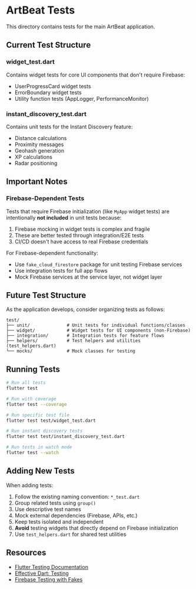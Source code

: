 # ArtBeat Tests

This directory contains tests for the main ArtBeat application.

## Current Test Structure

### widget_test.dart

Contains widget tests for core UI components that don't require Firebase:

- UserProgressCard widget tests
- ErrorBoundary widget tests
- Utility function tests (AppLogger, PerformanceMonitor)

### instant_discovery_test.dart

Contains unit tests for the Instant Discovery feature:

- Distance calculations
- Proximity messages
- Geohash generation
- XP calculations
- Radar positioning

## Important Notes

### Firebase-Dependent Tests

Tests that require Firebase initialization (like `MyApp` widget tests) are intentionally **not included** in unit tests because:

1. Firebase mocking in widget tests is complex and fragile
2. These are better tested through integration/E2E tests
3. CI/CD doesn't have access to real Firebase credentials

For Firebase-dependent functionality:

- Use `fake_cloud_firestore` package for unit testing Firebase services
- Use integration tests for full app flows
- Mock Firebase services at the service layer, not widget layer

## Future Test Structure

As the application develops, consider organizing tests as follows:

```
test/
├── unit/              # Unit tests for individual functions/classes
├── widget/            # Widget tests for UI components (non-Firebase)
├── integration/       # Integration tests for feature flows
├── helpers/           # Test helpers and utilities (test_helpers.dart)
└── mocks/             # Mock classes for testing
```

## Running Tests

```bash
# Run all tests
flutter test

# Run with coverage
flutter test --coverage

# Run specific test file
flutter test test/widget_test.dart

# Run instant discovery tests
flutter test test/instant_discovery_test.dart

# Run tests in watch mode
flutter test --watch
```

## Adding New Tests

When adding tests:

1. Follow the existing naming convention: `*_test.dart`
2. Group related tests using `group()`
3. Use descriptive test names
4. Mock external dependencies (Firebase, APIs, etc.)
5. Keep tests isolated and independent
6. **Avoid** testing widgets that directly depend on Firebase initialization
7. Use `test_helpers.dart` for shared test utilities

## Resources

- [Flutter Testing Documentation](https://docs.flutter.dev/testing)
- [Effective Dart: Testing](https://dart.dev/guides/language/effective-dart/testing)
- [Firebase Testing with Fakes](https://pub.dev/packages/fake_cloud_firestore)
